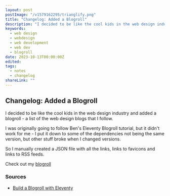```yaml
---
layout: post
postImage: "/v1579162295/trianglify.png"
title: "Changelog: Added a Blogroll"
description: "I decided to be like the cool kids in the web design industry and added a blogroll - a list of the web design blogs that I follow."
keywords:
  - web design
  - webdesign
  - web development
  - web dev
  - blogroll
date: 2023-10-13T00:00:00Z
edited: 
tags:
  - notes
  - changelog
shareLink: ""
---
```

## Changelog: Added a Blogroll

I decided to be like the cool kids in the web design industry and added a blogroll - a list of the web design blogs that I follow.

I was originally going to follow Ben's Eleventy Blogroll tutorial, but it didn't work for me - I put it down to some of the dependencies not being the same version, but other stuff broke when I changed versions.

So I manually created a JSON file with all the links, links to favicons and links to RSS feeds.

Check out my [blogroll](/blogroll/ "Blogroll")

### Sources
- [Build a Blogroll with Eleventy](https://benmyers.dev/blog/eleventy-blogroll/ "Build a Blogroll with Eleventy")
